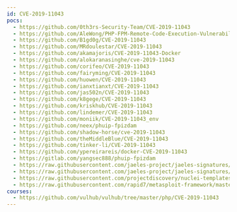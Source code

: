 ```yaml
---
id: CVE-2019-11043
pocs:
  - https://github.com/0th3rs-Security-Team/CVE-2019-11043
  - https://github.com/AleWong/PHP-FPM-Remote-Code-Execution-Vulnerability-CVE-2019-11043-
  - https://github.com/B1gd0g/CVE-2019-11043
  - https://github.com/MRdoulestar/CVE-2019-11043
  - https://github.com/akamajoris/CVE-2019-11043-Docker
  - https://github.com/alokaranasinghe/cve-2019-11043
  - https://github.com/corifeo/CVE-2019-11043
  - https://github.com/fairyming/CVE-2019-11043
  - https://github.com/huowen/CVE-2019-11043
  - https://github.com/ianxtianxt/CVE-2019-11043
  - https://github.com/jas502n/CVE-2019-11043
  - https://github.com/k8gege/CVE-2019-11043
  - https://github.com/kriskhub/CVE-2019-11043
  - https://github.com/lindemer/CVE-2019-11043
  - https://github.com/moniik/CVE-2019-11043_env
  - https://github.com/neex/phuip-fpizdam
  - https://github.com/shadow-horse/cve-2019-11043
  - https://github.com/theMiddleBlue/CVE-2019-11043
  - https://github.com/tinker-li/CVE-2019-11043
  - https://github.com/ypereirareis/docker-CVE-2019-11043
  - https://gitlab.com/yangsec888/phuip-fpizdam
  - https://raw.githubusercontent.com/jaeles-project/jaeles-signatures/master/cves/php-rce-cve-2019-11043.yaml
  - https://raw.githubusercontent.com/jaeles-project/jaeles-signatures/master/cves/php7-rce-cve-2019-11043.yaml
  - https://raw.githubusercontent.com/projectdiscovery/nuclei-templates/master/cves/CVE-2019-11043.yaml
  - https://raw.githubusercontent.com/rapid7/metasploit-framework/master/modules/exploits/multi/http/php_fpm_rce.rb
courses:
  - https://github.com/vulhub/vulhub/tree/master/php/CVE-2019-11043
---
```

